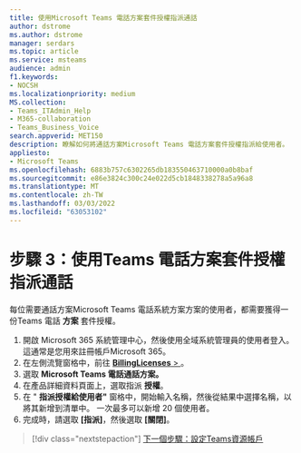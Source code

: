 ```yaml
---
title: 使用Microsoft Teams 電話方案套件授權指派通話
author: dstrome
ms.author: dstrome
manager: serdars
ms.topic: article
ms.service: msteams
audience: admin
f1.keywords:
- NOCSH
ms.localizationpriority: medium
MS.collection:
- Teams_ITAdmin_Help
- M365-collaboration
- Teams_Business_Voice
search.appverid: MET150
description: 瞭解如何將通話方案Microsoft Teams 電話方案套件授權指派給使用者。
appliesto:
- Microsoft Teams
ms.openlocfilehash: 6883b757c6302265db183550463710000a0b8baf
ms.sourcegitcommit: e86e3824c300c24e022d5cb1848338278a5a96a8
ms.translationtype: MT
ms.contentlocale: zh-TW
ms.lasthandoff: 03/03/2022
ms.locfileid: "63053102"
---
```

# <a name="step-3-assign-teams-phone-with-calling-plan-bundle-licenses"></a>步驟 3：使用Teams 電話方案套件授權指派通話

每位需要通話方案Microsoft Teams 電話系統方案方案的使用者，都需要獲得一份Teams 電話 **方案** 套件授權。

1. 開啟 Microsoft 365 系統管理中心，然後使用全域系統管理員的使用者登入。這通常是您用來註冊帳戶Microsoft 365。
1. 在左側流覽窗格中，前往 <a href="https://go.microsoft.com/fwlink/p/?linkid=842264" target="_blank"> **BillingLicenses**  > </a>。
1. 選取 **Microsoft Teams 電話通話方案。**
1. 在產品詳細資料頁面上，選取指派 **授權**。
1. 在 " **指派授權給使用者"** 窗格中，開始輸入名稱，然後從結果中選擇名稱，以將其新增到清單中。 一次最多可以新增 20 個使用者。
1. 完成時，請選取 **[指派]**，然後選取 **[關閉]**。

> [!div class="nextstepaction"]
> [下一個步驟：設定Teams資源帳戶](set-up-resource-account.md)
